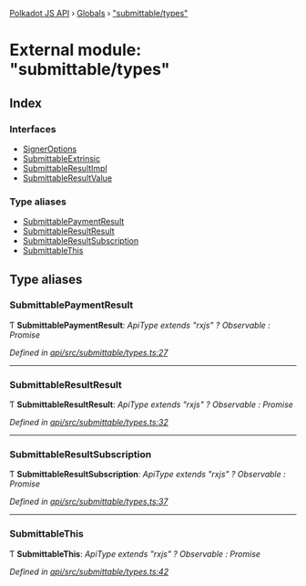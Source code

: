 [Polkadot JS API](../README.md) › [Globals](../globals.md) › ["submittable/types"](_submittable_types_.md)

# External module: "submittable/types"

## Index

### Interfaces

* [SignerOptions](../interfaces/_submittable_types_.signeroptions.md)
* [SubmittableExtrinsic](../interfaces/_submittable_types_.submittableextrinsic.md)
* [SubmittableResultImpl](../interfaces/_submittable_types_.submittableresultimpl.md)
* [SubmittableResultValue](../interfaces/_submittable_types_.submittableresultvalue.md)

### Type aliases

* [SubmittablePaymentResult](_submittable_types_.md#submittablepaymentresult)
* [SubmittableResultResult](_submittable_types_.md#submittableresultresult)
* [SubmittableResultSubscription](_submittable_types_.md#submittableresultsubscription)
* [SubmittableThis](_submittable_types_.md#submittablethis)

## Type aliases

###  SubmittablePaymentResult

Ƭ **SubmittablePaymentResult**: *ApiType extends "rxjs" ? Observable<RuntimeDispatchInfo> : Promise<RuntimeDispatchInfo>*

*Defined in [api/src/submittable/types.ts:27](https://github.com/polkadot-js/api/blob/7ef945d15b/packages/api/src/submittable/types.ts#L27)*

___

###  SubmittableResultResult

Ƭ **SubmittableResultResult**: *ApiType extends "rxjs" ? Observable<SubmittableResultImpl> : Promise<Hash>*

*Defined in [api/src/submittable/types.ts:32](https://github.com/polkadot-js/api/blob/7ef945d15b/packages/api/src/submittable/types.ts#L32)*

___

###  SubmittableResultSubscription

Ƭ **SubmittableResultSubscription**: *ApiType extends "rxjs" ? Observable<SubmittableResultImpl> : Promise<function>*

*Defined in [api/src/submittable/types.ts:37](https://github.com/polkadot-js/api/blob/7ef945d15b/packages/api/src/submittable/types.ts#L37)*

___

###  SubmittableThis

Ƭ **SubmittableThis**: *ApiType extends "rxjs" ? Observable<THIS> : Promise<THIS>*

*Defined in [api/src/submittable/types.ts:42](https://github.com/polkadot-js/api/blob/7ef945d15b/packages/api/src/submittable/types.ts#L42)*

